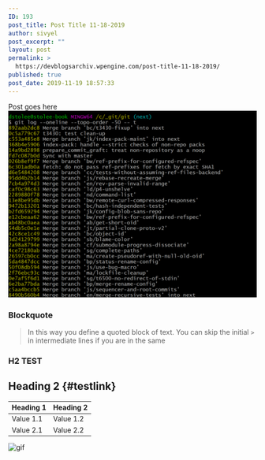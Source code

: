 ```yaml
---
ID: 193
post_title: Post Title 11-18-2019
author: sivyel
post_excerpt: ""
layout: post
permalink: >
  https://devblogsarchiv.wpengine.com/post-title-11-18-2019/
published: true
post_date: 2019-11-19 18:57:33
---
```

Post goes here  
![console][1]

### Blockquote

> In this way you define a quoted block of text. You can skip the initial `>` in intermediate lines if you are in the same

### H2 TEST

## Heading 2 {#testlink}

| Heading 1 | Heading 2 |
| --------- | --------- |
| Value 1.1 | Value 1.2 |
| Value 2.1 | Value 2.2 |

![gif][2]

 [1]: https://github.com/tadin001/NewTestRepoNov2019/blob/master/commit-graph-topo-order-git-1024x770.png
 [2]: https://devblogs72.wpengine.com/visualstudio/wp-content/uploads/sites/4/2018/11/intellicode_4_a.gif